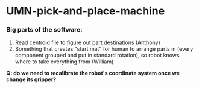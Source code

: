 # UMN-pick-and-place-machine

### Big parts of the software:
1. Read centroid file to figure out part destinations (Anthony)
2. Something that creates "start mat" for human to arrange parts in (every component grouped and put in standard rotation), so robot knows where to take everything from (William)

**Q: do we need to recalibrate the robot's coordinate system once we change its gripper?**
